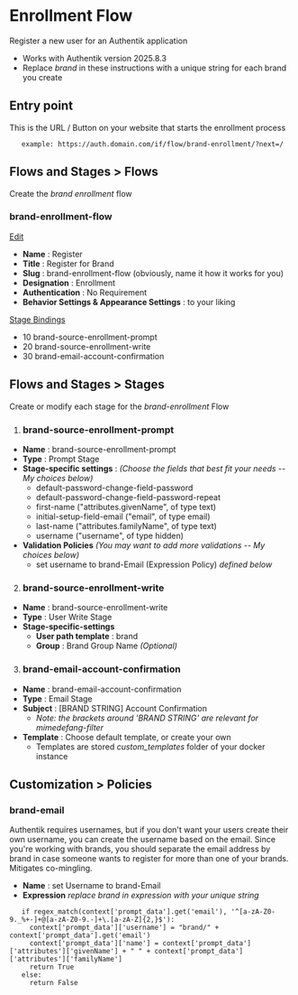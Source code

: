 # Enrollment Flow
Register a new user for an Authentik application

- Works with Authentik version 2025.8.3
- Replace _brand_ in these instructions with a unique string for each brand you create

## Entry point
This is the URL / Button on your website that starts the enrollment process
```
   example: https://auth.domain.com/if/flow/brand-enrollment/?next=/
```

## Flows and Stages > Flows
Create the _brand enrollment_ flow

### brand-enrollment-flow

<ins>Edit</ins>
* **Name** : Register
* **Title** : Register for Brand
* **Slug** : brand-enrollment-flow (obviously, name it how it works for you)
* **Designation** : Enrollment
* **Authentication** : No Requirement
* **Behavior Settings & Appearance Settings** : to your liking

<ins>Stage Bindings</ins>
* 10 brand-source-enrollment-prompt  
* 20 brand-source-enrollment-write  
* 30 brand-email-account-confirmation

## Flows and Stages > Stages
Create or modify each stage for the _brand-enrollment_ Flow


1. ### brand-source-enrollment-prompt
* **Name** : brand-source-enrollment-prompt
* **Type** : Prompt Stage
* **Stage-specific settings** : _(Choose the fields that best fit your needs -- My choices below)_ 
  * default-password-change-field-password
  * default-password-change-field-password-repeat
  * first-name ("attributes.givenName", of type text)
  * initial-setup-field-email ("email", of type email)
  * last-name ("attributes.familyName", of type text)
  * username ("username", of type hidden)
* **Validation Policies** _(You may want to add more validations -- My choices below)_
  * set username to brand-Email (Expression Policy) _defined below_

2. ### brand-source-enrollment-write
* **Name** : brand-source-enrollment-write
* **Type** : User Write Stage
* **Stage-specific-settings**
  * **User path template** : brand
  * **Group** : Brand Group Name _(Optional)_

3. ### brand-email-account-confirmation
* **Name** : brand-email-account-confirmation
* **Type** : Email Stage
* **Subject** : [BRAND STRING] Account Confirmation 
  * _Note: the brackets around 'BRAND STRING' are relevant for mimedefang-filter_
* **Template** : Choose default template, or create your own
  * Templates are stored _custom\_templates_ folder of your docker instance

## Customization > Policies

### brand-email
Authentik requires usernames, but if you don't want your users create their own username, you can create the username based on the email. Since you're working with brands, you should separate the email address by brand in case someone wants to register for more than one of your brands.  Mitigates co-mingling.

* **Name** : set Username to brand-Email
* **Expression** _replace brand in expression with your unique string_
```
   if regex_match(context['prompt_data'].get('email'), '^[a-zA-Z0-9._%+-]+@[a-zA-Z0-9.-]+\.[a-zA-Z]{2,}$'):
     context['prompt_data']['username'] = "brand/" + context['prompt_data'].get('email')
     context['prompt_data']['name'] = context['prompt_data']['attributes']['givenName'] + " " + context['prompt_data']['attributes']['familyName']
     return True
   else:
     return False
```
